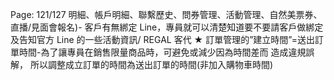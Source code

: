Page: 121/127
明細、帳戶明細、聯繫歷史、問券管理、活動管理、自然美票券、直播/見面會報名)- 客戶有無綁定
Line，專員就可以清楚知道要不要請客戶做綁定及告知官方 Line 的一些活動資訊/ REGAL 客代
★ 訂單管理的”建立時間”=送出訂單時間-為了讓專員在銷售限量商品時，可避免或減少因為時間差而
造成違規誤解，
所以調整成立訂單的時間為送出訂單的時間(非加入購物車時間)